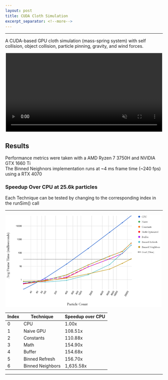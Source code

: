 ```yaml
---
layout: post
title: CUDA Cloth Simulation
excerpt_separator: <!--more-->
---
```

****
A CUDA-based GPU cloth simulation (mass-spring system) with self collision, object collision, particle pinning, gravity, and wind forces.
<div align="center" >
  <video height="250px" autoplay controls muted loop playsinline>
    <source src="/videos/Cloth Sim Video.mp4" type="video/mp4">
    Your browser does not support the video tag.
  </video>
</div>
<!--more-->

## Results
Performance metrics were taken with a AMD Ryzen 7 3750H and NVIDIA GTX 1660 Ti<br/>
The Binned Neighnors implementation runs at ~4 ms frame time (~240 fps) using a RTX 4070

### Speedup Over CPU at 25.6k particles
Each Technique can be tested by changing to the corresponding index in the runSim() call
<hr>
<img src="/images/performance graph.png" width="500px">

|Index  |Technique|Speedup over CPU|
|--|---------|----------------|
|0 |CPU      |1.00x           |
|1 |Naive GPU|108.51x         |
|2 |Constants|110.88x         |
|3 |Math     |154.90x         |
|4 |Buffer| 154.68x           |
|5 |Binned Refresh|156.70x    |
|6 |Binned Neighbors|1,635.58x|

<hr>
